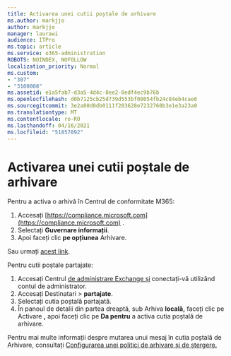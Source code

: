 ```yaml
---
title: Activarea unei cutii poștale de arhivare
ms.author: markjjo
author: markjjo
manager: laurawi
audience: ITPro
ms.topic: article
ms.service: o365-administration
ROBOTS: NOINDEX, NOFOLLOW
localization_priority: Normal
ms.custom:
- "307"
- "3100008"
ms.assetid: e1a5fab7-d3a5-4d4c-8ee2-0edf4ec9b76b
ms.openlocfilehash: d0b7125cb25d739d553bf00054fb24c84eb4cae6
ms.sourcegitcommit: 3e2a80d0db0111f203628e7232760b3e1e3a23a0
ms.translationtype: MT
ms.contentlocale: ro-RO
ms.lasthandoff: 04/16/2021
ms.locfileid: "51857892"
---
```

# <a name="enable-an-archive-mailbox"></a>Activarea unei cutii poștale de arhivare

Pentru a activa o arhivă în Centrul de conformitate M365:

1. Accesați [https://compliance.microsoft.com](https://compliance.microsoft.com) .
2. Selectați **Guvernare informații**.
3. Apoi faceți clic **pe opțiunea** Arhivare.

Sau urmați [acest link](https://sip.compliance.microsoft.com/informationgovernance?viewid=archive).  

Pentru cutii poștale partajate:

1. Accesați Centrul [de administrare Exchange și](https://outlook.office365.com/ecp) conectați-vă utilizând contul de administrator.
2. Accesați Destinatari  >  **partajate**.
3. Selectați cutia poștală partajată.
4. În panoul de detalii din partea dreaptă, sub Arhiva **locală,** faceți clic pe Activare **,** apoi faceți clic pe **Da pentru** a activa cutia poștală de arhivare.

Pentru mai multe informații despre mutarea unui mesaj în cutia poștală de Arhivare, consultați [Configurarea unei politici de arhivare și de ștergere.](https://docs.microsoft.com//office365/securitycompliance/set-up-an-archive-and-deletion-policy-for-mailboxes)
